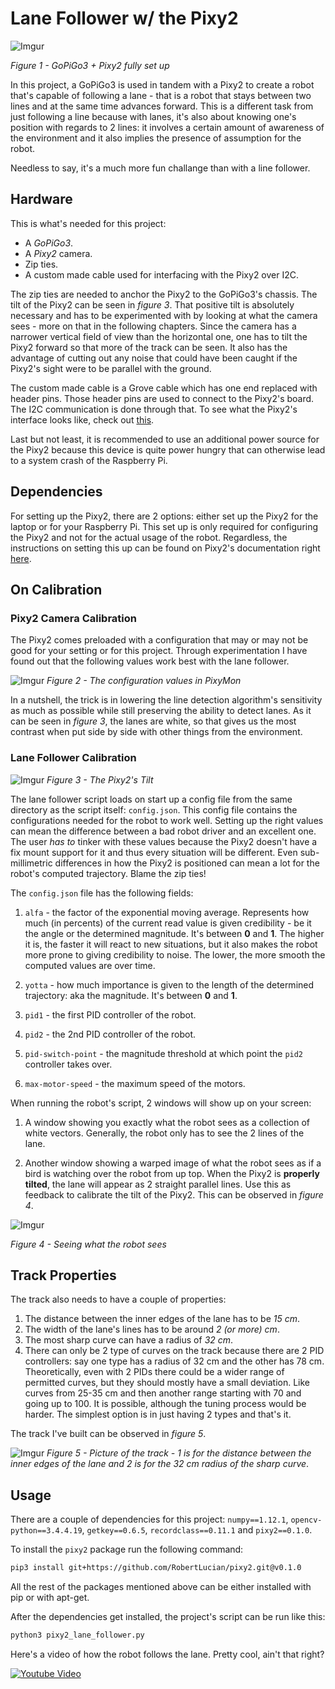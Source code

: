 # Lane Follower w/ the Pixy2

![Imgur](https://i.imgur.com/vUQM7Sr.jpg)

*Figure 1 - GoPiGo3 + Pixy2 fully set up*

In this project, a GoPiGo3 is used in tandem with a Pixy2 to create a robot that's capable of following a lane - that is a robot that stays between two lines and at the same time advances forward. This is a different task from just following a line because with lanes, it's also about knowing one's position with regards to 2 lines: it involves a certain amount of awareness of the environment and it also implies the presence of assumption for the robot.

Needless to say, it's a much more fun challange than with a line follower.

## Hardware

This is what's needed for this project: 

* A  *GoPiGo3*.
* A *Pixy2* camera. 
* Zip ties.
* A custom made cable used for interfacing with the Pixy2 over I2C.

The zip ties are needed to anchor the Pixy2 to the GoPiGo3's chassis. The tilt of the Pixy2 can be seen in *figure 3*. That positive tilt is absolutely necessary and has to be experimented with by looking at what the camera sees - more on that in the following chapters. Since the camera has a narrower vertical field of view than the horizontal one, one has to tilt the Pixy2 forward so that more of the track can be seen. It also has the advantage of cutting out any noise that could have been caught if the Pixy2's sight were to be parallel with the ground.

The custom made cable is a Grove cable which has one end replaced with header pins. Those header pins are used to connect to the Pixy2's board. The I2C communication is done through that. To see what the Pixy2's interface looks like, check out [this](https://docs.pixycam.com/wiki/doku.php?id=wiki:v2:porting_guide).

Last but not least, it is recommended to use an additional power source for the Pixy2 because this device is quite power hungry that can otherwise lead to a system crash of the Raspberry Pi. 

## Dependencies

For setting up the Pixy2, there are 2 options: either set up the Pixy2 for the laptop or for your Raspberry Pi. This set up is only required for configuring the Pixy2 and not for the actual usage of the robot. Regardless, the instructions on setting this up can be found on Pixy2's documentation right [here](https://pixycam.com/downloads-pixy2/).


## On Calibration

### Pixy2 Camera Calibration

The Pixy2 comes preloaded with a configuration that may or may not be good for your setting or for this project. Through experimentation I have found out that the following values work best with the lane follower.

![Imgur](https://i.imgur.com/7fLehDw.jpg)
*Figure 2 - The configuration values in PixyMon*

In a nutshell, the trick is in lowering the line detection algorithm's sensitivity as much as possible while still preserving the ability to detect lanes. As it can be seen in *figure 3*, the lanes are white, so that gives us the most contrast when put side by side with other things from the environment.

### Lane Follower Calibration

![Imgur](https://i.imgur.com/nhhU2Eo.jpg)
*Figure 3 - The Pixy2's Tilt*

The lane follower script loads on start up a config file from the same directory as the script itself: `config.json`. This config file contains the configurations needed for the robot to work well. Setting up the right values can mean the difference between a bad robot driver and an excellent one. The user *has to* tinker with these values because the Pixy2 doesn't have a fix mount support for it and thus every situation will be different. Even sub-millimetric differences in how the Pixy2 is positioned can mean a lot for the robot's computed trajectory. Blame the zip ties! 

The `config.json` file has the following fields:

1. `alfa` - the factor of the exponential moving average. Represents how much (in percents) of the current read value is given credibility - be it the angle or the determined magnitude. It's between **0** and **1**. The higher it is, the faster it will react to new situations, but it also makes the robot more prone to giving credibility to noise. The lower, the more smooth the computed values are over time.

1. `yotta` - how much importance is given to the length of the determined trajectory: aka the magnitude. It's between **0** and **1**.

1. `pid1` - the first PID controller of the robot.

1. `pid2` - the 2nd PID controller of the robot.

1. `pid-switch-point` - the magnitude threshold at which point the `pid2` controller takes over.

1. `max-motor-speed` - the maximum speed of the motors.

When running the robot's script, 2 windows will show up on your screen:

1. A window showing you exactly what the robot sees as a collection of white vectors. Generally, the robot only has to see the 2 lines of the lane.

1. Another window showing a warped image of what the robot sees as if a bird is watching over the robot from up top. When the Pixy2 is **properly tilted**, the lane will appear as 2 straight parallel lines. Use this as feedback to calibrate the tilt of the Pixy2. This can be observed in *figure 4*.

![Imgur](https://i.imgur.com/brGRa95.gif)

*Figure 4 - Seeing what the robot sees*

## Track Properties

The track also needs to have a couple of properties:

1. The distance between the inner edges of the lane has to be *15 cm*.
1. The width of the lane's lines has to be around *2 (or more) cm*.
1. The most sharp curve can have a radius of *32 cm*.
1. There can only be 2 type of curves on the track because there are 2 PID controllers: say one type has a radius of 32 cm and the other has 78 cm. Theoretically, even with 2 PIDs there could be a wider range of permitted curves, but they should mostly have a small deviation. Like curves from 25-35 cm and then another range starting with 70 and going up to 100. It is possible, although the tuning process would be harder. The simplest option is in just having 2 types and that's it. 

The track I've built can be observed in *figure 5*.

![Imgur](https://i.imgur.com/Uco9PAz.jpg)
*Figure 5 - Picture of the track - 1 is for the distance between the inner edges of the lane and 2 is for the 32 cm radius of the sharp curve*.

## Usage

There are a couple of dependencies for this project: `numpy==1.12.1`, `opencv-python==3.4.4.19`, `getkey==0.6.5`, `recordclass==0.11.1` and `pixy2==0.1.0`.

To install the `pixy2` package run the following command:
```bash
pip3 install git+https://github.com/RobertLucian/pixy2.git@v0.1.0
```

All the rest of the packages mentioned above can be either installed with pip or with apt-get. 

After the dependencies get installed, the project's script can be run like this:
```bash
python3 pixy2_lane_follower.py
```

Here's a video of how the robot follows the lane. Pretty cool, ain't that right?

[![Youtube Video](https://img.youtube.com/vi/JyMkOBQr7ho/0.jpg)](https://www.youtube.com/watch?v=JyMkOBQr7ho)